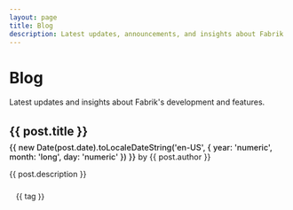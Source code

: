 ```yaml
---
layout: page
title: Blog
description: Latest updates, announcements, and insights about Fabrik
---
```


<script setup>
import { data as posts } from '../.vitepress/theme/posts.data.mts'
</script>

# Blog

Latest updates and insights about Fabrik's development and features.

<div class="blog-posts">
  <article v-for="post in posts" :key="post.url" class="post-item">
    <h2><a :href="post.url">{{ post.title }}</a></h2>
    <div class="post-meta">
      <time :datetime="post.date">{{ new Date(post.date).toLocaleDateString('en-US', { year: 'numeric', month: 'long', day: 'numeric' }) }}</time>
      <span v-if="post.author"> by {{ post.author }}</span>
    </div>
    <p>{{ post.description }}</p>
    <div class="post-tags" v-if="post.tags && post.tags.length">
      <span v-for="tag in post.tags" :key="tag" class="tag">{{ tag }}</span>
    </div>
  </article>
</div>

<style scoped>
.blog-posts {
  margin-top: 2rem;
}

.post-item {
  margin-bottom: 3rem;
  padding-bottom: 2rem;
  border-bottom: 1px solid var(--vp-c-divider);
}

.post-item:last-child {
  border-bottom: none;
}

.post-item h2 {
  margin: 0 0 0.5rem 0;
  border-top: none;
}

.post-item h2 a {
  color: var(--vp-c-brand-1);
  text-decoration: none;
}

.post-item h2 a:hover {
  text-decoration: underline;
}

.post-meta {
  color: var(--vp-c-text-2);
  font-size: 0.9rem;
  margin-bottom: 0.75rem;
}

.post-meta time {
  font-weight: 500;
}

.post-item p {
  margin: 0 0 1rem 0;
  line-height: 1.6;
}

.post-tags {
  display: flex;
  gap: 0.5rem;
  flex-wrap: wrap;
}

.tag {
  background: var(--vp-c-default-soft);
  color: var(--vp-c-text-2);
  padding: 0.25rem 0.75rem;
  border-radius: 12px;
  font-size: 0.85rem;
}
</style>
